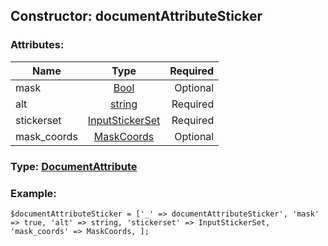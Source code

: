 ## Constructor: documentAttributeSticker  

### Attributes:

| Name     |    Type       | Required |
|----------|:-------------:|---------:|
|mask|[Bool](../types/Bool.md) | Optional|
|alt|[string](../types/string.md) | Required|
|stickerset|[InputStickerSet](../types/InputStickerSet.md) | Required|
|mask\_coords|[MaskCoords](../types/MaskCoords.md) | Optional|


### Type: [DocumentAttribute](../types/DocumentAttribute.md)

### Example:


```
$documentAttributeSticker = ['_' => documentAttributeSticker', 'mask' => true, 'alt' => string, 'stickerset' => InputStickerSet, 'mask_coords' => MaskCoords, ];
```